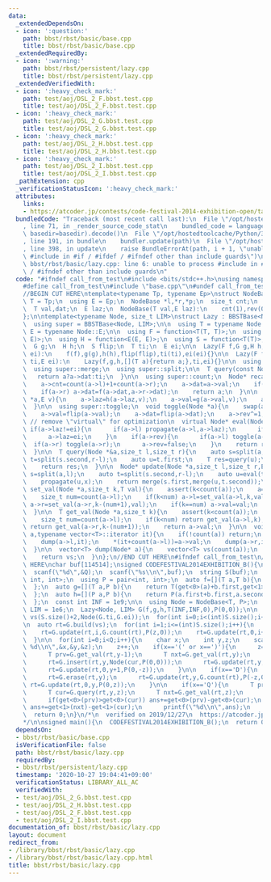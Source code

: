 ```yaml
---
data:
  _extendedDependsOn:
  - icon: ':question:'
    path: bbst/rbst/basic/base.cpp
    title: bbst/rbst/basic/base.cpp
  _extendedRequiredBy:
  - icon: ':warning:'
    path: bbst/rbst/persistent/lazy.cpp
    title: bbst/rbst/persistent/lazy.cpp
  _extendedVerifiedWith:
  - icon: ':heavy_check_mark:'
    path: test/aoj/DSL_2_F.bbst.test.cpp
    title: test/aoj/DSL_2_F.bbst.test.cpp
  - icon: ':heavy_check_mark:'
    path: test/aoj/DSL_2_G.bbst.test.cpp
    title: test/aoj/DSL_2_G.bbst.test.cpp
  - icon: ':heavy_check_mark:'
    path: test/aoj/DSL_2_H.bbst.test.cpp
    title: test/aoj/DSL_2_H.bbst.test.cpp
  - icon: ':heavy_check_mark:'
    path: test/aoj/DSL_2_I.bbst.test.cpp
    title: test/aoj/DSL_2_I.bbst.test.cpp
  _pathExtension: cpp
  _verificationStatusIcon: ':heavy_check_mark:'
  attributes:
    links:
    - https://atcoder.jp/contests/code-festival-2014-exhibition-open/tasks/code_festival_exhibition_b
  bundledCode: "Traceback (most recent call last):\n  File \"/opt/hostedtoolcache/Python/3.9.0/x64/lib/python3.9/site-packages/onlinejudge_verify/documentation/build.py\"\
    , line 71, in _render_source_code_stat\n    bundled_code = language.bundle(stat.path,\
    \ basedir=basedir).decode()\n  File \"/opt/hostedtoolcache/Python/3.9.0/x64/lib/python3.9/site-packages/onlinejudge_verify/languages/cplusplus.py\"\
    , line 191, in bundle\n    bundler.update(path)\n  File \"/opt/hostedtoolcache/Python/3.9.0/x64/lib/python3.9/site-packages/onlinejudge_verify/languages/cplusplus_bundle.py\"\
    , line 398, in update\n    raise BundleErrorAt(path, i + 1, \"unable to process\
    \ #include in #if / #ifdef / #ifndef other than include guards\")\nonlinejudge_verify.languages.cplusplus_bundle.BundleErrorAt:\
    \ bbst/rbst/basic/lazy.cpp: line 6: unable to process #include in #if / #ifdef\
    \ / #ifndef other than include guards\n"
  code: "#ifndef call_from_test\n#include <bits/stdc++.h>\nusing namespace std;\n\n\
    #define call_from_test\n#include \"base.cpp\"\n#undef call_from_test\n\n#endif\n\
    //BEGIN CUT HERE\ntemplate<typename Tp, typename Ep>\nstruct NodeBase{\n  using\
    \ T = Tp;\n  using E = Ep;\n  NodeBase *l,*r,*p;\n  size_t cnt;\n  bool rev;\n\
    \  T val,dat;\n  E laz;\n  NodeBase(T val,E laz):\n    cnt(1),rev(0),val(val),dat(val),laz(laz){l=r=p=nullptr;}\n\
    };\n\ntemplate<typename Node, size_t LIM>\nstruct Lazy : BBSTBase<Node, LIM>{\n\
    \  using super = BBSTBase<Node, LIM>;\n\n  using T = typename Node::T;\n  using\
    \ E = typename Node::E;\n\n  using F = function<T(T, T)>;\n  using G = function<T(T,\
    \ E)>;\n  using H = function<E(E, E)>;\n  using S = function<T(T)>;\n\n  F f;\n\
    \  G g;\n  H h;\n  S flip;\n  T ti;\n  E ei;\n\n  Lazy(F f,G g,H h,S flip,T ti,E\
    \ ei):\n    f(f),g(g),h(h),flip(flip),ti(ti),ei(ei){}\n\n  Lazy(F f,G g,H h,T\
    \ ti,E ei):\n    Lazy(f,g,h,[](T a){return a;},ti,ei){}\n\n  using super::create;\n\
    \  using super::merge;\n  using super::split;\n\n  T query(const Node *a){\n \
    \   return a?a->dat:ti;\n  }\n\n  using super::count;\n  Node* recalc(Node *a){\n\
    \    a->cnt=count(a->l)+1+count(a->r);\n    a->dat=a->val;\n    if(a->l) a->dat=f(a->l->dat,a->dat);\n\
    \    if(a->r) a->dat=f(a->dat,a->r->dat);\n    return a;\n  }\n\n  void propagate(Node\
    \ *a,E v){\n    a->laz=h(a->laz,v);\n    a->val=g(a->val,v);\n    a->dat=g(a->dat,v);\n\
    \  }\n\n  using super::toggle;\n  void toggle(Node *a){\n    swap(a->l,a->r);\n\
    \    a->val=flip(a->val);\n    a->dat=flip(a->dat);\n    a->rev^=1;\n  }\n\n \
    \ // remove \"virtual\" for optimization\n  virtual Node* eval(Node* a){\n   \
    \ if(a->laz!=ei){\n      if(a->l) propagate(a->l,a->laz);\n      if(a->r) propagate(a->r,a->laz);\n\
    \      a->laz=ei;\n    }\n    if(a->rev){\n      if(a->l) toggle(a->l);\n    \
    \  if(a->r) toggle(a->r);\n      a->rev=false;\n    }\n    return recalc(a);\n\
    \  }\n\n  T query(Node *&a,size_t l,size_t r){\n    auto s=split(a,l);\n    auto\
    \ t=split(s.second,r-l);\n    auto u=t.first;\n    T res=query(u);\n    a=merge(s.first,merge(u,t.second));\n\
    \    return res;\n  }\n\n  Node* update(Node *a,size_t l,size_t r,E x){\n    auto\
    \ s=split(a,l);\n    auto t=split(s.second,r-l);\n    auto u=eval(t.first);\n\
    \    propagate(u,x);\n    return merge(s.first,merge(u,t.second));\n  }\n\n  Node*\
    \ set_val(Node *a,size_t k,T val){\n    assert(k<count(a));\n    a=eval(a);\n\
    \    size_t num=count(a->l);\n    if(k<num) a->l=set_val(a->l,k,val);\n    if(k>num)\
    \ a->r=set_val(a->r,k-(num+1),val);\n    if(k==num) a->val=val;\n    return recalc(a);\n\
    \  }\n\n  T get_val(Node *a,size_t k){\n    assert(k<count(a));\n    a=eval(a);\n\
    \    size_t num=count(a->l);\n    if(k<num) return get_val(a->l,k);\n    if(k>num)\
    \ return get_val(a->r,k-(num+1));\n    return a->val;\n  }\n\n  void dump(Node*\
    \ a,typename vector<T>::iterator it){\n    if(!count(a)) return;\n    a=eval(a);\n\
    \    dump(a->l,it);\n    *(it+count(a->l))=a->val;\n    dump(a->r,it+count(a->l)+1);\n\
    \  }\n\n  vector<T> dump(Node* a){\n    vector<T> vs(count(a));\n    dump(a,vs.begin());\n\
    \    return vs;\n  }\n};\n//END CUT HERE\n#ifndef call_from_test\n//INSERT ABOVE\
    \ HERE\nchar buf[114514];\nsigned CODEFESTIVAL2014EXHIBITION_B(){\n  int Q;\n\
    \  scanf(\"%d\",&Q);\n  scanf(\"%s\\n\",buf);\n  string S(buf);\n  using T = tuple<int,\
    \ int, int>;\n  using P = pair<int, int>;\n  auto f=[](T a,T b){\n    return T(min(get<0>(a),get<0>(b)),min(get<1>(a),get<1>(b)),0);\n\
    \  };\n  auto g=[](T a,P b){\n    return T(get<0>(a)+b.first,get<1>(a)+b.second,get<2>(a));\n\
    \  };\n  auto h=[](P a,P b){\n    return P(a.first+b.first,a.second+b.second);\n\
    \  };\n  const int INF = 1e9;\n\n  using Node = NodeBase<T, P>;\n  constexpr size_t\
    \ LIM = 1e6;\n  Lazy<Node, LIM> G(f,g,h,T(INF,INF,0),P(0,0));\n\n  vector<Node>\
    \ vs(S.size()+2,Node(G.ti,G.ei));\n  for(int i=0;i<(int)S.size();i++)\n    vs[i+1].val=T(0,0,S[i]=='('?1:-1);\n\
    \n  auto rt=G.build(vs);\n  for(int i=1;i<=(int)S.size();i++){\n    int z=get<2>(G.get_val(rt,i));\n\
    \    rt=G.update(rt,i,G.count(rt),P(z,0));\n    rt=G.update(rt,0,i+1,P(0,-z));\n\
    \  }\n\n  for(int i=0;i<Q;i++){\n    char x;\n    int y,z;\n    scanf(\"%c %d\
    \ %d\\n\",&x,&y,&z);\n    z++;\n    if(x=='(' or x==')'){\n      z=(x=='('?1:-1);\n\
    \      T prv=G.get_val(rt,y-1);\n      T nxt=G.get_val(rt,y);\n      T cur(get<0>(prv),get<1>(nxt),z);\n\
    \      rt=G.insert(rt,y,Node(cur,P(0,0)));\n      rt=G.update(rt,y,G.count(rt),P(z,0));\n\
    \      rt=G.update(rt,0,y+1,P(0,-z));\n    }\n\n    if(x=='D'){\n      z=get<2>(G.get_val(rt,y));\n\
    \      rt=G.erase(rt,y);\n      rt=G.update(rt,y,G.count(rt),P(-z,0));\n     \
    \ rt=G.update(rt,0,y,P(0,z));\n    }\n\n    if(x=='Q'){\n      T prv=G.get_val(rt,y-1);\n\
    \      T cur=G.query(rt,y,z);\n      T nxt=G.get_val(rt,z);\n      int ans=0;\n\
    \      if(get<0>(prv)>get<0>(cur)) ans+=get<0>(prv)-get<0>(cur);\n      if(get<1>(nxt)>get<1>(cur))\
    \ ans+=get<1>(nxt)-get<1>(cur);\n      printf(\"%d\\n\",ans);\n    }\n  }\n\n\
    \  return 0;\n}\n/*\n  verified on 2019/12/27\n  https://atcoder.jp/contests/code-festival-2014-exhibition-open/tasks/code_festival_exhibition_b\n\
    */\n\nsigned main(){\n  CODEFESTIVAL2014EXHIBITION_B();\n  return 0;\n}\n#endif\n"
  dependsOn:
  - bbst/rbst/basic/base.cpp
  isVerificationFile: false
  path: bbst/rbst/basic/lazy.cpp
  requiredBy:
  - bbst/rbst/persistent/lazy.cpp
  timestamp: '2020-10-27 19:04:41+09:00'
  verificationStatus: LIBRARY_ALL_AC
  verifiedWith:
  - test/aoj/DSL_2_G.bbst.test.cpp
  - test/aoj/DSL_2_H.bbst.test.cpp
  - test/aoj/DSL_2_F.bbst.test.cpp
  - test/aoj/DSL_2_I.bbst.test.cpp
documentation_of: bbst/rbst/basic/lazy.cpp
layout: document
redirect_from:
- /library/bbst/rbst/basic/lazy.cpp
- /library/bbst/rbst/basic/lazy.cpp.html
title: bbst/rbst/basic/lazy.cpp
---
```

